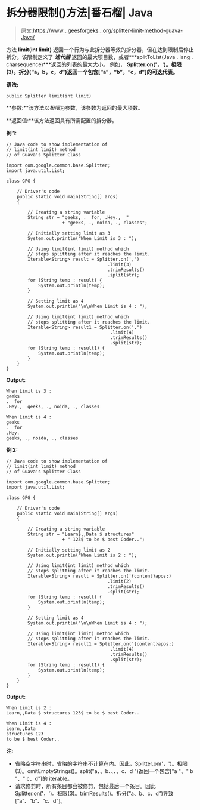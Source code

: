 # 拆分器限制()方法|番石榴| Java

> 原文:[https://www . geesforgeks . org/splitter-limit-method-guava-Java/](https://www.geeksforgeeks.org/splitter-limit-method-guava-java/)

方法 **limit(int limit)** 返回一个行为与此拆分器等效的拆分器，但在达到限制后停止拆分。该限制定义了 ***迭代器*** 返回的最大项目数，或者***splitToList(Java . lang . charsequence)***返回的列表的最大大小。
例如， **Splitter.on('，')。极限(3)。拆分(“a，b，c，d”)**返回一个包含**[“a”，“b”，“c，d”]的可迭代表。**

**语法:**

```
public Splitter limit(int limit)

```

**参数:**该方法以*极限*为参数，该参数为返回的最大项数。

**返回值:**该方法返回具有所需配置的拆分器。

**例 1:**

```
// Java code to show implementation of
// limit(int limit) method
// of Guava's Splitter Class

import com.google.common.base.Splitter;
import java.util.List;

class GFG {

    // Driver's code
    public static void main(String[] args)
    {

        // Creating a string variable
        String str = "geeks, .  for, .Hey.,  "
                     + "geeks, ., noida, ., classes";

        // Initially setting limit as 3
        System.out.println("When Limit is 3 : ");

        // Using limit(int limit) method which
        // stops splitting after it reaches the limit.
        Iterable<String> result = Splitter.on(',')
                                      .limit(3)
                                      .trimResults()
                                      .split(str);
        for (String temp : result) {
            System.out.println(temp);
        }

        // Setting limit as 4
        System.out.println("\n\nWhen Limit is 4 : ");

        // Using limit(int limit) method which
        // stops splitting after it reaches the limit.
        Iterable<String> result1 = Splitter.on(',')
                                       .limit(4)
                                       .trimResults()
                                       .split(str);
        for (String temp : result1) {
            System.out.println(temp);
        }
    }
}
```

**Output:**

```
When Limit is 3 : 
geeks
.  for
.Hey.,  geeks, ., noida, ., classes

When Limit is 4 : 
geeks
.  for
.Hey.
geeks, ., noida, ., classes

```

**例 2:**

```
// Java code to show implementation of
// limit(int limit) method
// of Guava's Splitter Class

import com.google.common.base.Splitter;
import java.util.List;

class GFG {

    // Driver's code
    public static void main(String[] args)
    {

        // Creating a string variable
        String str = "Learn$,,Data $ structures"
                     + " 123$ to be $ best Coder..";

        // Initially setting limit as 2
        System.out.println("When Limit is 2 : ");

        // Using limit(int limit) method which
        // stops splitting after it reaches the limit.
        Iterable<String> result = Splitter.on('{content}apos;)
                                      .limit(2)
                                      .trimResults()
                                      .split(str);
        for (String temp : result) {
            System.out.println(temp);
        }

        // Setting limit as 4
        System.out.println("\n\nWhen Limit is 4 : ");

        // Using limit(int limit) method which
        // stops splitting after it reaches the limit.
        Iterable<String> result1 = Splitter.on('{content}apos;)
                                       .limit(4)
                                       .trimResults()
                                       .split(str);
        for (String temp : result1) {
            System.out.println(temp);
        }
    }
}
```

**Output:**

```
When Limit is 2 : 
Learn,,Data $ structures 123$ to be $ best Coder..

When Limit is 4 : 
Learn,,Data
structures 123
to be $ best Coder..

```

**注:**

*   省略空字符串时，省略的字符串不计算在内。因此，Splitter.on('，')。极限(3)。omitEmptyStrings()。split("a、、b、、、、c、d ")返回一个包含["a "、" b "、" c、d"]的 iterable。
*   请求修剪时，所有条目都会被修剪，包括最后一个条目。因此 Splitter.on('，')。极限(3)。trimResults()。拆分(“a、b、c、d”)导致[“a”、“b”、“c、d”]。